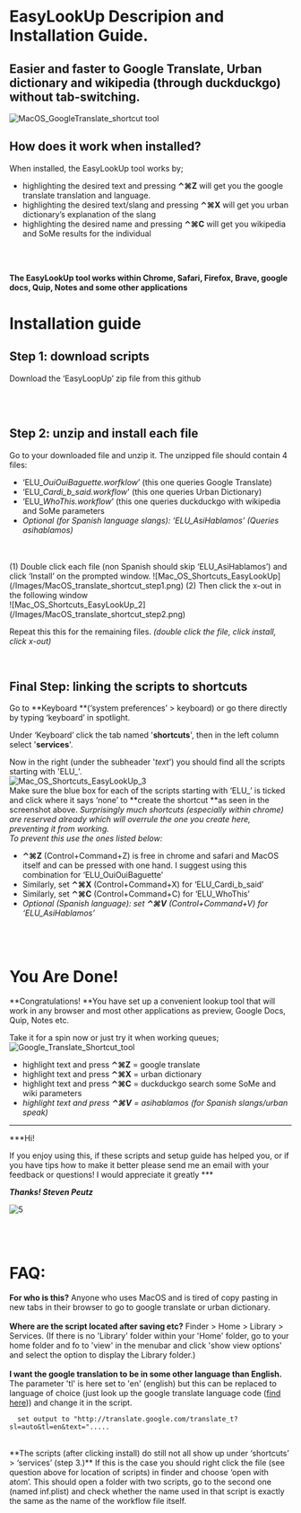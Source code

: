 # EasyLookUp Descripion and Installation Guide.

## **Easier and faster to Google Translate, Urban dictionary and wikipedia (through duckduckgo) without tab-switching.**

![MacOS_GoogleTranslate_shortcut tool](/Images/MacOS_GoogleTranslate_shortcut.png)

## How does it work when installed?

When installed, the EasyLookUp tool works by;

* highlighting the desired text and pressing  **⌃⌘Z**  will get you the  google translate translation and language.
* highlighting the desired text/slang and pressing **⌃⌘X**  will get you urban dictionary’s explanation of the slang
* highlighting the desired name and pressing **⌃⌘C**  will get you wikipedia and SoMe results for the individual
</br>
</br>  

**The EasyLookUp tool works within Chrome, Safari, Firefox, Brave, google docs, Quip, Notes and some other applications**  






# Installation guide



## Step 1: download scripts

Download the ‘EasyLoopUp’ zip file from this github

</br>
</br>

## Step 2:  unzip and install each file

Go to your downloaded file and unzip it. 
The unzipped file should contain 4 files:


* ‘ELU_*OuiOuiBaguette.worfklow*’ (this one queries Google Translate)
* ‘ELU_*Cardi_b_said.workflow*' (this one queries Urban Dictionary)
* ‘ELU_*WhoThis.workflow*’ (this one queries duckduckgo with wikipedia and SoMe parameters
* *Optional (for Spanish language slangs):  ‘ELU_AsiHablamos’ (Queries asihablamos)*
</br>
</br>
(1) Double click each file (non Spanish should skip ‘ELU_AsiHablamos’) and  click ‘Install’ on the prompted window.  
![Mac_OS_Shortcuts_EasyLookUp](/Images/MacOS_translate_shortcut_step1.png) 
(2) Then click the x-out in the following window</br>
 ![Mac_OS_Shortcuts_EasyLookUp_2](/Images/MacOS_translate_shortcut_step2.png)  
 



Repeat this this for the remaining files. *(double click  the file, click install, click x-out)*</br>

</br>


## Final Step:  linking the scripts to shortcuts

Go to **Keyboard **(‘system preferences’ > keyboard) or go there directly by typing ‘keyboard’ in spotlight.

Under ‘Keyboard’ click the tab named '**shortcuts**', then in the left column select '**services**'.

Now in the right (under the subheader '*text*') you should find all the scripts starting with 'ELU_'.</br>
![Mac_OS_Shortcuts_EasyLookUp_3](/Images/MacOS_translate_shortcut_step3.png)</br>
Make sure the blue box for each of the scripts starting with ‘ELU_’ is ticked and click where it says ‘none’ to **create the shortcut **as seen in the screenshot above. 
*Surprisingly much shortcuts (especially within chrome) are reserved already which will overrule the one you create here, preventing it from working. </br>
To prevent this use the ones listed below:*

* **⌃⌘Z** (Control+Command+Z) is free in chrome and safari and MacOS itself and can be pressed with one hand. I suggest using this combination for ‘ELU_OuiOuiBaguette’
* Similarly, set **⌃⌘X** (Control+Command+X) for ‘ELU_Cardi_b_said’
* Similarly, set **⌃⌘C** (Control+Command+C) for ‘ELU_WhoThis’
* *Optional (Spanish language):  set ****⌃⌘V**** (Control+Command+V) for ‘ELU_AsiHablamos’*
</br>
</br>




# You Are Done! 

**Congratulations! **You have set up a convenient lookup tool that will work in any browser and most other applications as preview, Google Docs, Quip, Notes etc.

Take it for a spin now or just try it when working queues;
![Google_Translate_Shortcut_tool](/Images/MacOS_GoogleTranslate_shortcut.png)
* highlight text and press **⌃⌘Z**  = google translate
* highlight text and press **⌃⌘X**  = urban dictionary
* highlight text and press **⌃⌘C**  = duckduckgo search some SoMe and wiki parameters
* *highlight text and press ****⌃⌘V****  = asihablamos (for Spanish slangs/urban speak)*




* * *
***Hi!

If you enjoy using this, if these scripts and setup guide has helped you, or if you have tips how to make it better please send me an email with your feedback or questions!
I would appreciate it greatly ***


***Thanks!    Steven Peutz***</br>

![5](/Images/cat)  </br>

</br>
</br>

# FAQ:


**For who is this?**
Anyone who uses MacOS and is tired of copy pasting in new tabs in their browser to go to google translate or urban dictionary.
</br>  
**Where are the script located after saving etc?**
Finder > Home > Library > Services. (If there is no 'Library' folder within your 'Home' folder, go to your home folder and fo to 'view' in the menubar and click 'show view options' and select the option to display the Library folder.)
</br>  
**I want the google translation to be in some other language than English.**
The parameter 'tl' is here set to 'en' (english) but this can be replaced to language of choice (just look up the google translate language code ([find here](https://cloud.google.com/translate/docs/languages))) and change it in the script.

```
  set output to "http://translate.google.com/translate_t?sl=auto&tl=en&text=".....
```

</br>  
**The scripts (after clicking install) do still not all show up under ‘shortcuts’ > ‘services’ (step 3.)**
If this is the case you should right click the file (see question above for location of scripts) in finder and choose ‘open with atom’. This  should open a folder with two scripts, go to the second one (named inf.plist) and check whether the name used in that script is exactly the same as the name of the workflow file itself.
</br>



